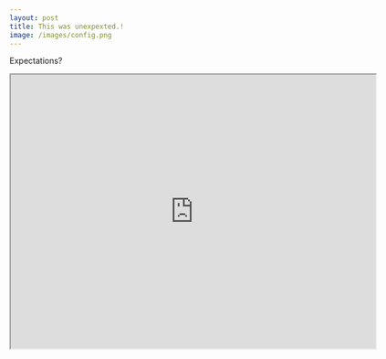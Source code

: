 ```yaml
---
layout: post
title: This was unexpexted.!
image: /images/config.png
---
```


Expectations?


<iframe src="https://www.google.com/maps/d/embed?mid=1OLZ1yP6VVcD2bvD88MnNS74WJcrLGHq2&ehbc=2E312F" width="640" height="480"></iframe>


